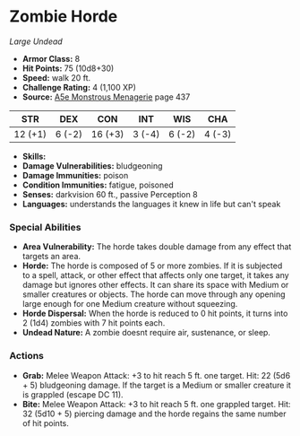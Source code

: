 # Zombie Horde

*Large* *Undead*

- **Armor Class:** 8
- **Hit Points:** 75 (10d8+30)
- **Speed:** walk 20 ft.
- **Challenge Rating:** 4 (1,100 XP)
- **Source:** [A5e Monstrous Menagerie](https://enpublishingrpg.com/products/level-up-monstrous-menagerie-a5e) page 437

| STR | DEX | CON | INT | WIS | CHA |
| --- | --- | --- | --- | --- | --- |
| 12 (+1) | 6 (-2) | 16 (+3) | 3 (-4) | 6 (-2) | 4 (-3) |

- **Skills:** 
- **Damage Vulnerabilities:** bludgeoning
- **Damage Immunities:** poison
- **Condition Immunities:** fatigue, poisoned
- **Senses:** darkvision 60 ft., passive Perception 8
- **Languages:** understands the languages it knew in life but can't speak
### Special Abilities
- **Area Vulnerability:** The horde takes double damage from any effect that targets an area.
- **Horde:** The horde is composed of 5 or more zombies. If it is subjected to a spell, attack, or other effect that affects only one target, it takes any damage but ignores other effects. It can share its space with Medium or smaller creatures or objects. The horde can move through any opening large enough for one Medium creature without squeezing.
- **Horde Dispersal:** When the horde is reduced to 0 hit points, it turns into 2 (1d4) zombies with 7 hit points each.
- **Undead Nature:** A zombie doesnt require air, sustenance, or sleep.
### Actions
- **Grab:** Melee Weapon Attack: +3 to hit  reach 5 ft.  one target. Hit: 22 (5d6 + 5) bludgeoning damage. If the target is a Medium or smaller creature  it is grappled (escape DC 11).
- **Bite:** Melee Weapon Attack: +3 to hit  reach 5 ft.  one grappled target. Hit: 32 (5d10 + 5) piercing damage  and the horde regains the same number of hit points.


